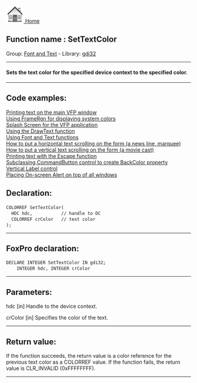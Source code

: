 [<img src="../../images/home.png"> Home ](https://github.com/VFPX/Win32API)  

## Function name : SetTextColor
Group: [Font and Text](../../functions_group.md#Font_and_Text)  -  Library: [gdi32](../../Libraries.md#gdi32)  
***  


#### Sets the text color for the specified device context to the specified color.
***  


## Code examples:
[Printing text on the main VFP window](../../samples/sample_035.md)  
[Using FrameRgn for displaying system colors](../../samples/sample_125.md)  
[Splash Screen for the VFP application](../../samples/sample_294.md)  
[Using the DrawText function](../../samples/sample_303.md)  
[Using Font and Text functions](../../samples/sample_304.md)  
[How to put a horizontal text scrolling on the form (a news line, marquee)](../../samples/sample_352.md)  
[How to put a vertical text scrolling on the form (a movie cast)](../../samples/sample_354.md)  
[Printing text with the Escape function](../../samples/sample_357.md)  
[Subclassing CommandButton control to create BackColor property](../../samples/sample_392.md)  
[Vertical Label control](../../samples/sample_398.md)  
[Placing On-screen Alert on top of all windows](../../samples/sample_504.md)  

## Declaration:
```foxpro  
COLORREF SetTextColor(
  HDC hdc,           // handle to DC
  COLORREF crColor   // text color
);  
```  
***  


## FoxPro declaration:
```foxpro  
DECLARE INTEGER SetTextColor IN gdi32;
	INTEGER hdc, INTEGER crColor  
```  
***  


## Parameters:
hdc 
[in] Handle to the device context. 

crColor 
[in] Specifies the color of the text.  
***  


## Return value:
If the function succeeds, the return value is a color reference for the previous text color as a COLORREF value. If the function fails, the return value is CLR_INVALID (0xFFFFFFFF). 
  
***  

